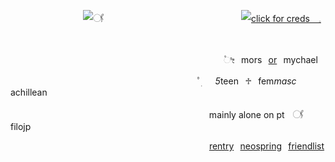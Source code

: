 ㅤㅤㅤㅤㅤㅤㅤㅤㅤ![𓋜](https://files.catbox.moe/6wqc3f.png)
⠀⠀⠀⠀⠀⠀⠀⠀⠀⠀⠀⠀⠀⠀⠀⠀⠀⠀⠀⠀⠀[![click for creds 𓈒](https://64.media.tumblr.com/2da17c699c48fd7e30d5361dff99f507/4fdeb1d9b123f154-ca/s500x750/1c672198a3404628cce8ee70d8c195c9d65ad468.pnj)](https://www.tumblr.com/ahimewa)
<!-- This content will not appear in the rendered Markdown -->

⠀
⠀<!-- This content will not appear in the rendered Markdown -->
⠀
<!-- This content will not appear in the rendered Markdown -->
⠀⠀⠀⠀⠀⠀⠀⠀⠀⠀⠀⠀⠀⠀⠀⠀⠀⠀⠀⠀⠀⠀⠀⠀⠀⠀⠀⠀⠀⠀⠀⠀ㅤ۫ೀ⠀mors⠀[or](https://pronouns.cc/@paranormal)⠀mychael

⠀⠀⠀⠀⠀⠀⠀⠀⠀⠀⠀⠀⠀⠀⠀⠀⠀⠀⠀⠀⠀⠀⠀⠀⠀⠀⠀   ﾟׅ   *5*teen⠀⁠♱⠀fem*masc* achillean

⠀⠀⠀⠀⠀⠀⠀⠀⠀⠀⠀⠀⠀⠀⠀⠀⠀⠀⠀⠀⠀⠀⠀⠀⠀⠀⠀⠀⠀⠀⠀mainly alone on ptㅤ𓋜ㅤfilojp

⠀⠀⠀⠀⠀⠀⠀⠀⠀⠀⠀⠀⠀⠀⠀⠀⠀⠀⠀⠀⠀⠀⠀⠀⠀⠀⠀⠀⠀⠀⠀[rentry](https://rentry.co/vilest)⠀[neospring](https://neospring.org/@paranormal)⠀[friendlist](https://rentry.co/witheringhope)
